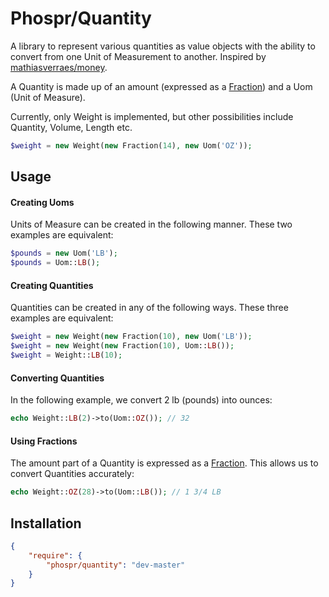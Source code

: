 # Phospr/Quantity

A library to represent various quantities as value objects with the ability to convert from one Unit of Measurement to another.  Inspired by [mathiasverraes/money](https://github.com/mathiasverraes/money/).

A Quantity is made up of an amount (expressed as a [Fraction](https://github.com/phospr/fraction)) and a Uom (Unit of Measure).

Currently, only Weight is implemented, but other possibilities include Quantity, Volume, Length etc.

```php
$weight = new Weight(new Fraction(14), new Uom('OZ'));
```

## Usage

#### Creating Uoms

Units of Measure can be created in the following manner.  These two examples are equivalent:

```php
$pounds = new Uom('LB');
$pounds = Uom::LB();
```

#### Creating Quantities

Quantities can be created in any of the following ways.  These three examples are equivalent:

```php
$weight = new Weight(new Fraction(10), new Uom('LB'));
$weight = new Weight(new Fraction(10), Uom::LB());
$weight = Weight::LB(10);
```

#### Converting Quantities

In the following example, we convert 2 lb (pounds) into ounces:

```php
echo Weight::LB(2)->to(Uom::OZ()); // 32
```

#### Using Fractions

The amount part of a Quantity is expressed as a [Fraction](https://github.com/phospr/fraction).  This allows us to convert Quantities accurately:

```php
echo Weight::OZ(28)->to(Uom::LB()); // 1 3/4 LB
```

## Installation

```json
{
    "require": {
        "phospr/quantity": "dev-master"
    }
}
```
